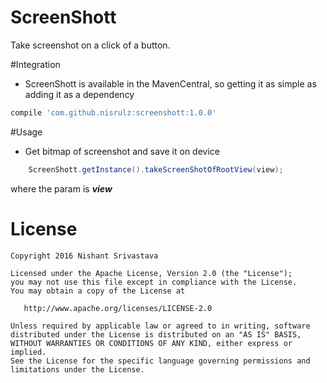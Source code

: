 # ScreenShott 

Take screenshot on a click of a button.

#Integration
- ScreenShott is available in the MavenCentral, so getting it as simple as adding it as a dependency
```gradle
compile 'com.github.nisrulz:screenshott:1.0.0'
```

#Usage
+ Get bitmap of screenshot and save it on device
```java
    ScreenShott.getInstance().takeScreenShotOfRootView(view);
```

where the param is _**view**_

License
=======

    Copyright 2016 Nishant Srivastava

    Licensed under the Apache License, Version 2.0 (the "License");
    you may not use this file except in compliance with the License.
    You may obtain a copy of the License at

       http://www.apache.org/licenses/LICENSE-2.0

    Unless required by applicable law or agreed to in writing, software
    distributed under the License is distributed on an "AS IS" BASIS,
    WITHOUT WARRANTIES OR CONDITIONS OF ANY KIND, either express or implied.
    See the License for the specific language governing permissions and
    limitations under the License.
